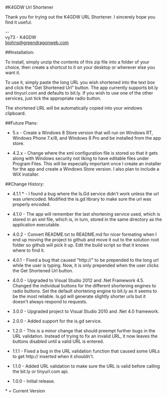 #K4GDW Url Shortener

Thank you for trying out the K4GDW URL Shortener.  I sincerely hope you find it useful.

--  
vy73 - K4GDW  
bjohns@greendragonweb.com

##Installation:

To install, simply unzip the contents of this zip file into a folder of your choice, then create a shortcut to it on your desktop or wherever else you want it.

To use it, simply paste the long URL you wish shortened into the text box and click the "Get Shortened Url" button.  The app currently supports bit.ly and tinyurl.com and defaults to bit.ly.  If you wish to use one of the other services, just tick the appropriate radio button.

The shortened URL will be automatically copied into your windows clipboard.

##Future Plans:

* 5.x -	Create a Windows 8 Store version that will run on Windows RT, Windows Phone 7.x/8, and Windows 8 Pro and be installed from the app store.

* 4.2.x - Change where the xml configuration file is stored so that it gets along with Windows security not liking to have editable files under Program Files.  This will be especially important once I create an installer for the app and create a Windows Store version.  I also plan to include a WiX installer.

##Change History:
* 4.1.1 * - I found a bug where the Is.Gd service didn't work unless the url was urlencoded.  Modified the is.gd library to make sure the url was properly encoded.

* 4.1.0 - The app will remember the last shortening service used, which is stored in an xml file, which is, in turn, stored in the same directory as the application executable.

* 4.0.2 - Convert README.txt to README.md for nicer formating when I end up moving the project to github and move it out to the solution root folder so github will pick it up.  Edit the build script so that it knows where to find it.

* 4.0.1	- Fixed a bug that caused "http://" to be prepended to the long url while the user is typing.  Now, it is only prepended when the user clicks the Get Shortened Url button.

* 4.0.0 - Upgraded to Visual Studio 2012 and .Net Framework 4.5.  Changed the individual buttons for the different shortening engines to radio buttons.  Set the default shortening engine to bit.ly as it seems to be the most reliable.  Is.gd will generate slightly shorter urls but it doesn't always respond to requests.

* 3.0.0	- Upgraded project to Visual Studio 2010 and .Net 4.0 framework.

* 2.0.0	- Added support for the is.gd service.

* 1.2.0 - This is a minor change that should preempt further bugs in the URL validation.  Instead of trying to fix an invalid URL, it now leaves the buttons disabled until a valid URL is entered.

* 1.1.1	- Fixed a bug in the URL validation function that caused some URLs to get http:// inserted when it shouldn't.

* 1.1.0 - Added URL validation to make sure the URL is valid before calling the bit.ly or tinyurl.com api.

* 1.0.0	- Initial release.

\* = Current Version
